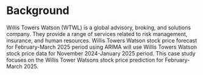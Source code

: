 # Background
Willis Towers Watson (WTWL) is a global advisory, broking, and solutions company. They provide a range of services related to risk management, insurance, and human resources. Willis Towers Watson stock price forecast for February-March 2025 period using ARIMA will use Willis Towers Watson stock price data for November 2024-January 2025 period. This case study focuses on the Willis Tower Watsons stock price prediction for February-March 2025.

